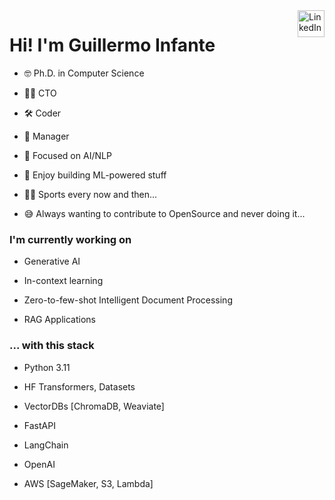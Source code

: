 <a href="https://www.linkedin.com/in/ginfante" target="_blank" rel="nofollow">  
<img align="right" alt="LinkedIn" height="43px" src="https://cdn.worldvectorlogo.com/logos/linkedin-icon-2.svg" /></a>

# Hi! I'm Guillermo Infante

- 🤓 Ph.D. in Computer Science
  
- 👨‍💼 CTO

- 🛠️ Coder

- 💪 Manager
  
- 🧠 Focused on AI/NLP
  
- 🚀 Enjoy building ML-powered stuff
  
- 🚴‍♂️ Sports every now and then...

- 😅 Always wanting to contribute to OpenSource and never doing it...

### I'm currently working on

- Generative AI
  
- In-context learning
  
- Zero-to-few-shot Intelligent Document Processing
  
- RAG Applications

### ... with this stack

- Python 3.11
  
- HF Transformers, Datasets
  
- VectorDBs [ChromaDB, Weaviate]

- FastAPI
  
- LangChain
  
- OpenAI
  
- AWS [SageMaker, S3, Lambda] 
